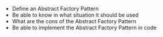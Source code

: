 * Define an Abstract Factory Pattern
* Be able to know in what situation it should be used
* What are the cons of the Abstract Factory Pattern
* Be able to implement the Abstract Factory Pattern in code
